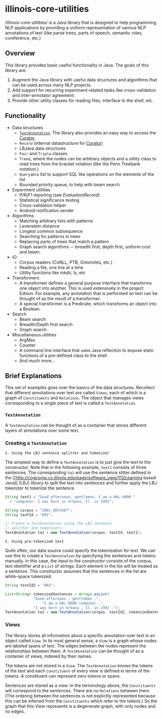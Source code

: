 # illinois-core-utilities

   /illinois-core-utilities/ is a Java library that is designed to help programming NLP
   applications by providing a uniform representation of various NLP
   annotations of text (like parse trees, parts of speech, semantic
   roles, coreference, etc.) 

## Overview

  This library provides basic useful functionality in Java. The
  goals of this library are:
  
  1. Augment the Java library with useful data structures and
     algorithms that can be used across many NLP projects.
  2. Add support for recurring experiment-related tasks like
     cross-validation and inter-annotator agreement.
  3. Provide other utility classes for reading files, interface to the
     shell, etc.
   
## Functionality
  * Data structures
    - [`TextAnnotation`](src/main/java/edu/illinois/cs/cogcomp/core/datastructures/textannotation/TextAnnotation.java). 
     The library also provides an easy way to access the [Curator](../curator/README.md).
    - `Record` (internal datastructure for [Curator](../curator/README.md))
    - LBJava data structures
    - `Pair` and `Triple` classes
    - `Tree`s, where the nodes can be arbitrary objects and a utility
      class to read trees from the bracket notation (like the Penn
      Treebank notation.)
    - `Queryable` list to support SQL like operations on the elements of
      the list
    - Bounded priority queue, to help with beam search
  * Experiment utilities
    - P/R/F1 reporting (see *EvaluationRecord*)
    - Statistical significance testing
    - Cross-validation helper
    - Android notification sender
  * Algorithms
    - Matching arbitrary lists with patterns
    - Levenstein distance
    - Longest common subsequence
    - Searching for patterns in trees
    - Replacing parts of trees that match a pattern
    - Graph search algorithms -- breadth first, depth first, uniform
      cost and beam.
  * IO
    - Corpus readers (CoNLL, PTB, Ontonotes, etc.)
    - Reading a file, one line at a time
    - Utility functions like mkdir, ls, etc
  * Transformers 
    - A transformer defines a general purpose interface that
      transforms one object into another. This is used extensively in
      the project Edison. For example, any annotation that is
      performed on text can be thought of as the result of a
      transformer.
    - A special transformer is a Predicate, which transforms an object
      into a Boolean.
  * Search
    - Beam search
    - Breadth/Depth first search
    - Graph search
  * Miscellaneous utilities
    - ArgMax
    - Counter
    - A command line interface that uses Java reflection to expose
      static functions of a pre-defined class to the shell
    - And much more...


## Brief Explanations 
This set of examples goes over the basics of the data
structures. Recollect that different annotations over text are
called `Views`, each of which is a graph of `Constituents` and
`Relations`. The object that manages views corresponding to a
single piece of text is called a `TextAnnotation`.
   
### `TextAnnotation`
A `TextAnnotation` can be thought of as a container that stores different layers 
of annotations over some text.

### Creating a `TextAnnotation`
    1. Using the LBJ sentence splitter and tokenizer
 
The simplest way to define a `TextAnnotation` is to just give the
text to the constructor. Note that in the following example,
`text1` consists of three sentences. The corresponding `ta1` will
use the sentence slitter defined in the [[http://cogcomp.cs.illinois.edu/page/software_view/11][Learning based Java]] (LBJ)
library to split the text into sentences and further apply the
LBJ tokenizer to tokenize the sentence.


```java 
String text1 = "Good afternoon, gentlemen. I am a HAL-9000 "
  + "computer. I was born in Urbana, Il. in 1992";

String corpus = "2001_ODYSSEY";
String textId = "001";

// Create a TextAnnotation using the LBJ sentence 
// splitter and tokenizers.
TextAnnotation ta1 = new TextAnnotation(corpus, textId, text1); 
```

    2. Using pre-tokenized text

Quite often, our data source could specify the tokenization for
text. We can use this to create a `TextAnnotation` by specifying
the sentences and tokens manually. In this case, the input to the
constructor consists of the corpus, text identifier and a `List`
of strings. Each element in the list will be treated as a
sentence. This constructor assumes that the sentences in the list
are white-space tokenized.

```java 
String textId2 = "002";

List<String> tokenizedSentences = Arrays.asList(
             "Good afternoon , gentlemen .", 
                 "I am a HAL-9000 computer .",
             "I was born in Urbana , Il. in 1992 .");
TextAnnotation ta2 = new TextAnnotation(corpus, textId2, tokenizedSentences);
```
      
### Views 

The library stores all information about a specific annotation over text
in an object called `View`. In its most general sense, a `View` is a
graph whose nodes are labeled spans of text. The edges between the
nodes represent the relationships between them. A `TextAnnotation` can
be thought of as a container of views, indexed by their names.

The tokens are not stored in a `View`. The `TextAnnotation` knows the
tokens of the text and each `Constituent` of every view is defined in
terms of the tokens. A constituent can represent zero tokens or spans.

Sentences are stored as a view. In the terminology above, the
`Constituents` will correspond to the sentences. There are no
`Relations` between them. (The ordering between the sentences is not
explicitly represented because this can be inferred from the
`Constituents` which refer to the tokens.) So the graph that this View
represents is a degenerate graph, with only nodes and no edges.

